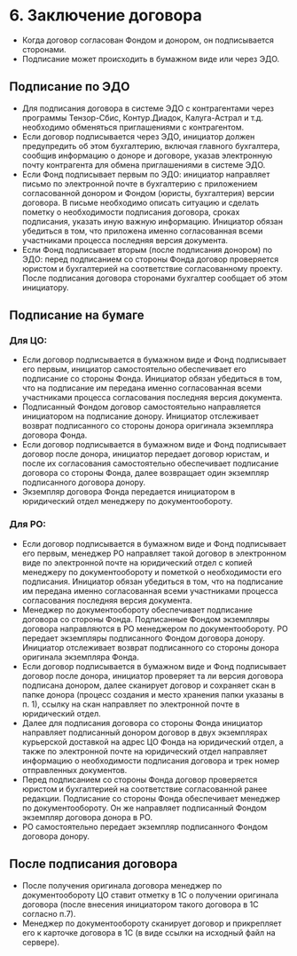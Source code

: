 # 6. Заключение договора

- Когда договор согласован Фондом и донором, он подписывается сторонами.
- Подписание может происходить в бумажном виде или через ЭДО.

## Подписание по ЭДО
- Для подписания договора в системе ЭДО с контрагентами через программы Тензор-Сбис, Контур.Диадок, Калуга-Астрал и т.д. необходимо обменяться приглашениями с контрагентом.
- Если договор подписывается через ЭДО, инициатор должен предупредить об этом бухгалтерию, включая главного бухгалтера, сообщив информацию о доноре и договоре, указав электронную почту контрагента для обмена приглашениями в системе ЭДО.
- Если Фонд подписывает первым по ЭДО: инициатор направляет письмо по электронной почте в бухгалтерию с приложением согласованной донором и Фондом (юристы, бухгалтерия) версии договора. В письме необходимо описать ситуацию и сделать пометку о необходимости подписания договора, сроках подписания, указать иную важную информацию. Инициатор обязан убедиться в том, что приложена именно согласованная всеми участниками процесса последняя версия документа.
- Если Фонд подписывает вторым (после подписания донором) по ЭДО: перед подписанием со стороны Фонда договор проверяется юристом и бухгалтерией на соответствие согласованному проекту. После подписания договора сторонами бухгалтер сообщает об этом инициатору.

## Подписание на бумаге
### Для ЦО:
- Если договор подписывается в бумажном виде и Фонд подписывает его первым, инициатор самостоятельно обеспечивает его подписание со стороны Фонда. Инициатор обязан убедиться в том, что на подписание им передана именно согласованная всеми участниками процесса согласования последняя версия документа.
- Подписанный Фондом договор самостоятельно направляется инициатором на подписание донору. Инициатор отслеживает возврат подписанного со стороны донора оригинала экземпляра договора Фонда.
- Если договор подписывается в бумажном виде и Фонд подписывает договор после донора, инициатор передает договор юристам, и после их согласования самостоятельно обеспечивает подписание договора со стороны Фонда, далее возвращает один экземпляр подписанного договора донору.
- Экземпляр договора Фонда передается инициатором в юридический отдел менеджеру по документообороту.

### Для РО:
- Если договор подписывается в бумажном виде и Фонд подписывает его первым, менеджер РО направляет такой договор в электронном виде по электронной почте на юридический отдел с копией менеджеру по документообороту и пометкой о необходимости его подписания. Инициатор обязан убедиться в том, что на подписание им передана именно согласованная всеми участниками процесса согласования последняя версия документа.
- Менеджер по документообороту обеспечивает подписание договора со стороны Фонда. Подписанные Фондом экземпляры договора направляются в РО менеджером по документообороту. РО передает экземпляры подписанного Фондом договора донору. Инициатор отслеживает возврат подписанного со стороны донора оригинала экземпляра Фонда.
- Если договор подписывается в бумажном виде и Фонд подписывает договор после донора, инициатор проверяет та ли версия договора подписана донором, далее сканирует договор и сохраняет скан в папке донора (процесс создания и место хранения папки указаны в п. 1), ссылку на скан направляет по электронной почте в юридический отдел.
- Далее для подписания договора со стороны Фонда инициатор направляет подписанный донором договор в двух экземплярах курьерской доставкой на адрес ЦО Фонда на юридический отдел, а также по электронной почте на юридический отдел направляет информацию о необходимости подписания договора и трек номер отправленных документов.
- Перед подписанием со стороны Фонда договор проверяется юристом и бухгалтерией на соответствие согласованной ранее редакции. Подписание со стороны Фонда обеспечивает менеджер по документообороту. Он же направляет подписанный Фондом экземпляр договора донора в РО.
- РО самостоятельно передает экземпляр подписанного Фондом договора донору.

## После подписания договора
- После получения оригинала договора менеджер по документообороту ЦО ставит отметку в 1С о получении оригинала договора (после внесения инициатором такого договора в 1С согласно п.7).
- Менеджер по документообороту сканирует договор и прикрепляет его к карточке договора в 1С (в виде ссылки на исходный файл на сервере).

